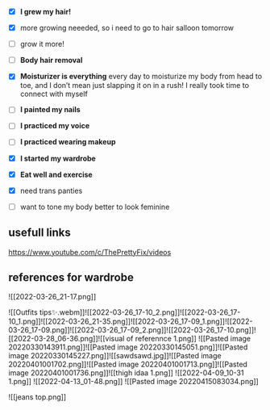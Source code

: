 - [x]  **I grew my hair!**
  - [x] more growing neeeded, so i need to go to hair salloon tomorrow
  - [ ] grow it more!
- [ ] **Body hair removal**
- [x] **Moisturizer is everything** every day to moisturize my body from head to toe, and I don’t mean just slapping it on in a rush! I really took time to connect with myself
- [ ] **I painted my nails**
- [ ] **I practiced my voice**
- [ ] **I practiced wearing makeup**
- [x] **I started my wardrobe**
- [x] **Eat well and exercise**
- [x] need trans panties
- [ ] want to tone my body better to look feminine





## usefull links
https://www.youtube.com/c/ThePrettyFix/videos

## references for wardrobe

![[2022-03-26_21-17.png]]


![[Outfits tips✨.webm]]![[2022-03-26_17-10_2.png]]![[2022-03-26_17-10_1.png]]![[2022-03-26_21-35.png]]![[2022-03-26_17-09_1.png]]![[2022-03-26_17-09.png]]![[2022-03-26_17-09_2.png]]![[2022-03-26_17-10.png]]![[2022-03-28_06-36.png]]![[visual of referennce 1.png]]
![[Pasted image 20220330143911.png]]![[Pasted image 20220330145051.png]]![[Pasted image 20220330145227.png]]![[sawdsawd.jpg]]![[Pasted image 20220401001702.png]]![[Pasted image 20220401001713.png]]![[Pasted image 20220401001736.png]]![[thigh idaa 1.png]]
![[2022-04-09_10-31 1.png]]
![[2022-04-13_01-48.png]]
![[Pasted image 20220415083034.png]]

![[jeans top.png]]